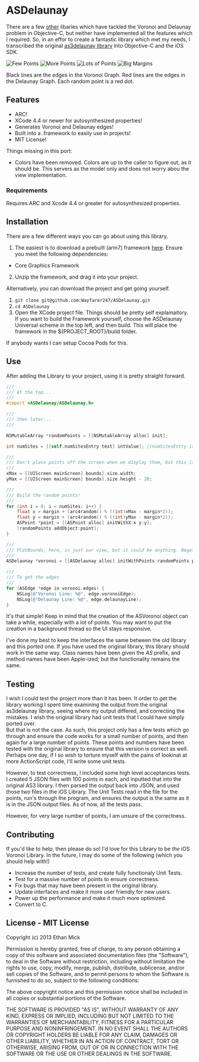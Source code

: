 # ASDelaunay #

There are a few [other](https://github.com/czgarrett/delaunay-ios) libaries which have tackled the Voronoi and Delaunay problem in Objective-C, but neither have implemented all the features which I required. So, in an effor to create a fantastic library which met my needs, I transcribed the original [as3delaunay library](http://nodename.github.com/as3delaunay/) into Objective-C and the iOS SDK.

![Few Points](http://f.cl.ly/items/3R1Q0A0K0r21333u3S3i/Screen%20Shot%202013-03-27%20at%2010.53.44%20PM.png)
![More Points](http://f.cl.ly/items/2V0W3w0O2j192r1U0K3a/Screen%20Shot%202013-03-27%20at%2010.53.15%20PM.png)
![Lots of Points](http://f.cl.ly/items/0o301S2w0M3s2a1f2L23/Screen%20Shot%202013-03-27%20at%2010.54.37%20PM.png)
![Big Margins](http://f.cl.ly/items/0P0R3b0c37080p3p2U1g/Screen%20Shot%202013-03-27%20at%2011.11.59%20PM.png)

Black lines are the edges in the Voronoi Graph. Red lines are the edges in the Delaunay Graph. Each random point is a red dot.

## Features ##

* ARC!
* XCode 4.4 or newer for autosynthesized properties!
* Generates Voronoi and Delaunay edges!
* Built into a .framework to easily use in projects!
* MIT License!

Things missing in this port:
 * Colors have been removed. Colors are up to the caller to figure out, as it should be. This servers as the model only and does not worry abou the view implementation.


### Requirements ###
Requires ARC and Xcode 4.4 or greater for autosynthesized properties.

## Installation ##

There are a few different ways you can go about using this library.

1. The easiest is to download a prebuilt (arm7) framework [here](http://cl.ly/0B2R363p280X). Ensure you meet the following dependencies:
 * Core Graphics Framework
2. Unzip the framework, and drag it into your project.

Alternatively, you can download the project and get going yourself.
1. `git clone git@github.com:Wayfarer247/ASDelaunay.git`
2. `cd ASDelaunay`
3. Open the XCode project file. Things should be pretty self explainaitory. If you want to build the Framework yourself, choose the ASDelaunay Universal scheme in the top left, and then build. This will place the framework in the ${PROJECT_ROOT}/build folder.

If anybody wants I can setup Cocoa Pods for this.


## Use ##

After adding the Library to your project, using it is pretty straight forward.

```objective-c
///
/// At the top...
///
#import <ASDelaunay/ASDelaunay.h>

///
/// then later...
///

NSMutableArray *randomPoints = [[NSMutableArray alloc] init];

int numSites = [[self.numSitesEntry text] intValue]; //numSitesEntry is a text field to input how many Points to Make

///
/// Don't place points off the screen when we display them, but this is just for displaying purposes
///
xMax = [[UIScreen mainScreen] bounds].size.width;
yMax = [[UIScreen mainScreen] bounds].size.height - 20;

///
/// Build the random points!
///
for (int i = 0; i < numSites; i++) {
    float x = margin + (arc4random() % ((int)xMax - margin*2));
    float y = margin + (arc4random() % ((int)yMax - margin*2));
    ASPoint *point = [[ASPoint alloc] initWithX:x y:y];
    [randomPoints addObject:point];
}

///
/// PlotBounds, here, is just our view, but it could be anything. Negative numbers are fine.
///
ASDelaunay *voronoi = [[ASDelaunay alloc] initWithPoints:randomPoints plotBounds:CGRectMake(0, 0, xMax, yMax)];

///
/// To get the edges
///
for (ASEdge *edge in voronoi.edges) {
    NSLog(@"Voronoi Line: %@", edge.voronoiEdge);
    NSLog(@"Delaunay Line: %@", edge.delaunayLine);
}

```

It's that simple! Keep in mind that the creation of the ASVoronoi object can take a while, especially with a lot of points. You may want to put the creation in a background thread so the UI stays responsive.

I've done my best to keep the interfaces the same between the old library and this ported one. If you have used the original library, this library should work in the same way. Class names have been given the *AS* prefix, and method names have been Apple-ized; but the functionality remains the same.

## Testing ##
I wish I could test the project more than it has been. It order to get the library working I spent time examining the output from the original as3delaunay library, seeing where my output differed, and correcting the mistakes. I wish the original library had unit tests that I could have simply ported over.  
But that is not the case. As such, this project only has a few tests which go through and ensure the code works for a small number of points, and then again for a large number of points. These points and numbers have been tested with the original library to ensure that this version is correct as well.  
Perhaps one day, if I so wish to torture myself with the pains of lookinat at more ActionScript code, I'll write some unit tests.

However, to test correctness, I included some high level acceptances tests. I created 5 JSON files with 100 points in each, and inputted that into the original AS3 library. I then parsed the output back into JSON, and used those two files in the iOS Library. The Unit Tests read in the file for the points, run's through the program, and ensures the output is the same as it is in the JSON output files. As of now, all the tests pass.

However, for very large number of points, I am unsure of the correctness.

## Contributing ##
If you'd like to help, then please do so! I'd love for this Library to be *the* iOS Voronoi Library. In the future, I may do some of the following (which you should help with!)
* Increase the number of tests, and create fully functionaly Unit Tests.
* Test for a massive number of points to ensure correctness.
* Fix bugs that may have been present in the original library.
* Update interfaces and make it more user friendly for new users.
* Power up the performance and make it much more optimized.
* Convert to C.


## License - MIT License ##

Copyright (c) 2013 Ethan Mick

Permission is hereby granted, free of charge, to any person obtaining a copy of this software and associated documentation files (the "Software"), to deal in the Software without restriction, including without limitation the rights to use, copy, modify, merge, publish, distribute, sublicense, and/or sell copies of the Software, and to permit persons to whom the Software is furnished to do so, subject to the following conditions:

The above copyright notice and this permission notice shall be included in all copies or substantial portions of the Software.

THE SOFTWARE IS PROVIDED "AS IS", WITHOUT WARRANTY OF ANY KIND, EXPRESS OR IMPLIED, INCLUDING BUT NOT LIMITED TO THE WARRANTIES OF MERCHANTABILITY, FITNESS FOR A PARTICULAR PURPOSE AND NONINFRINGEMENT. IN NO EVENT SHALL THE AUTHORS OR COPYRIGHT HOLDERS BE LIABLE FOR ANY CLAIM, DAMAGES OR OTHER LIABILITY, WHETHER IN AN ACTION OF CONTRACT, TORT OR OTHERWISE, ARISING FROM, OUT OF OR IN CONNECTION WITH THE SOFTWARE OR THE USE OR OTHER DEALINGS IN THE SOFTWARE.
